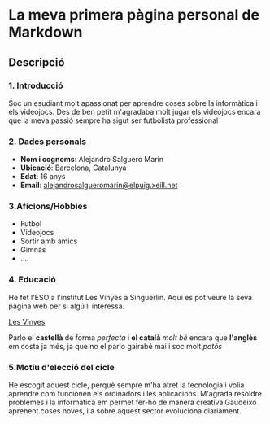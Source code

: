 # La meva primera pàgina personal de Markdown
## Descripció
### 1. Introducció
Soc un esudiant molt apassionat per aprendre coses sobre la informàtica i els videojocs. Des de ben petit m'agradaba molt jugar els videojocs encara que la meva passió sempre ha sigut ser futbolista professional
### 2. Dades personals
- **Nom i cognoms**: Alejandro Salguero Marin
- **Ubicació**: Barcelona, Catalunya
- **Edat**: 16 anys
- **Email**: alejandrosalgueromarin@elpuig.xeill.net
### 3.Aficions/Hobbies
- Futbol
- Videojocs
- Sortir amb amics
- Gimnàs
- ....
### 4. Educació
He fet l'ESO a l'institut Les Vinyes a Singuerlin. Aqui es pot veure la seva pàgina web per si algú li interessa.

[Les Vinyes](https://www.ieslesvinyes.org/)

Parlo el **castellà** de forma *perfecta* i **el català** *molt bé* encara que **l'anglès** em costa ja més, ja que no el parlo gairabé mai i soc molt *patós*

### 5.Motiu d'elecció del cicle
He escogit aquest cicle, perquè sempre m'ha atret la tecnologia i volia aprendre com funcionen els ordinadors i les aplicacions. M'agrada resoldre problemes i la informàtica em permet fer-ho de manera creativa.Gaudeixo aprenent coses noves, i a sobre aquest sector evoluciona diariàment.

